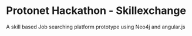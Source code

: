 Protonet Hackathon - Skillexchange
===================================

A skill based Job searching platform prototype using Neo4j and angular.js

